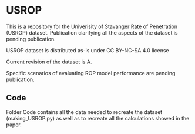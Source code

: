 # USROP

This is a repository for the Univerisity of Stavanger Rate of Penetration (USROP) dataset. Publication clarifying all the aspects of the dataset is pending publication.

USROP dataset is distributed as-is under CC BY-NC-SA 4.0 license

Current revision of the dataset is A.

Specific scenarios of evaluating ROP model performance are pending publication.

## Code

Folder Code contains all the data needed to recreate the dataset (making_USROP.py) as well as to recreate all the calculations showed in the paper.

